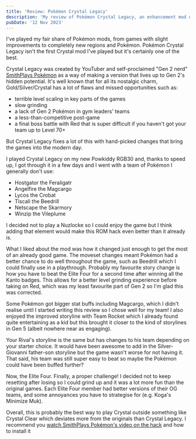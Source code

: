 ```yaml
---
title: 'Review: Pokémon Crystal Legacy'
description: 'My review of Pokémon Crystal Legacy, an enhancement mod of Pokémon Crystal with lots of new additions.'
pubDate: '12 Nov 2023'
---
```


I've played my fair share of Pokémon mods, from games with slight improvements to completely new regions and Pokémon. Pokémon Crystal Legacy isn't the first Crystal mod I've played but it's certainly one of the best.

Crystal Legacy was created by YouTuber and self-proclaimed "Gen 2 nerd" [SmithPlays Pokémon](https://www.youtube.com/channel/UCzSgKn6BC9uYD89Hfut3sBg) as a way of making a version that lives up to Gen 2's hidden potential. It's well known that for all its nostalgic charm, Gold/Silver/Crystal has a lot of flaws and missed opportunities such as:

* terrible level scaling in key parts of the games
* slow grinding
* a lack of Gen 2 Pokémon in gym leaders' teams
* a less-than-competitive post-game
* a final boss battle with Red that is super difficult if you haven't got your team up to Level 70+

But Crystal Legacy fixes a lot of this with hand-picked changes that bring the games into the modern day.

I played Crystal Legacy on my new Powkiddy RGB30 and, thanks to speed up, I got through it in a few days and I went with a team of Pokémon I generally don't use:

* Hostgator the Feraligatr
* Angelfire the Magcargo
* Lycos the Crobat
* Tiscali the Beedrill
* Netscape the Skarmory
* Winzip the Vileplume

I decided not to play a Nuzlocke so I could enjoy the game but I think adding that element would make this ROM hack even better than it already is.

What I liked about the mod was how it changed just enough to get the most of an already good game. The moveset changes meant Pokémon had a better chance to do well throughout the game, such as Beedrill which I could finally use in a playthrough. Probably my favourite story change is how you have to beat the Elite Four for a second time after winning all the Kanto badges. This allows for a better level grinding experience before taking on Red, which was my least favourite part of Gen 2 so I'm glad this was corrected.

Some Pokémon got bigger stat buffs including Magcargo, which I didn't realise until I started writing this review so I chose well for my team! I also enjoyed the improved storyline with Team Rocket which I already found quite entertaining as a kid but this brought it closer to the kind of storylines in Gen 5 (albeit nowhere near as engaging).

Your Rival's storyline is the same but has changes to his team depending on your starter choice. It would have been awesome to add in the Silver-Giovanni father-son storyline but the game wasn't worse for not having it. That said, his team was still super easy to beat so maybe the Pokémon could have been buffed further?

Now, the Elite Four. Finally, a proper challenge! I decided not to keep resetting after losing so I could grind up and it was a lot more fun than the original games. Each Elite Four member had better versions of their OG teams, and some annoyances you have to strategise for (e.g. Koga's Minimize Muk).

Overall, this is probably the best way to play Crystal outside something like Crystal Clear which deviates more from the originals than Crystal Legacy. I recommend you [watch SmithPlays Pokémon's video on the hack](https://www.youtube.com/watch?v=oeJBVY3z_uE) and how to install it